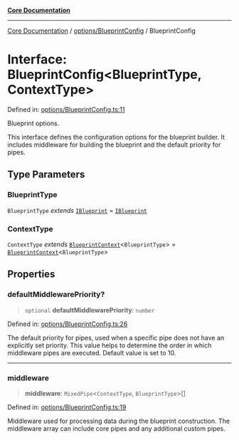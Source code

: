 [**Core Documentation**](../../../README.md)

***

[Core Documentation](../../../README.md) / [options/BlueprintConfig](../README.md) / BlueprintConfig

# Interface: BlueprintConfig\<BlueprintType, ContextType\>

Defined in: [options/BlueprintConfig.ts:11](https://github.com/stonemjs/core/blob/e2fddc9518734748c09a72d4b4064dd1d4c1288c/src/options/BlueprintConfig.ts#L11)

Blueprint options.

This interface defines the configuration options for the blueprint builder.
It includes middleware for building the blueprint and the default priority for pipes.

## Type Parameters

### BlueprintType

`BlueprintType` *extends* [`IBlueprint`](../../../declarations/type-aliases/IBlueprint.md) = [`IBlueprint`](../../../declarations/type-aliases/IBlueprint.md)

### ContextType

`ContextType` *extends* [`BlueprintContext`](../../../declarations/interfaces/BlueprintContext.md)\<`BlueprintType`\> = [`BlueprintContext`](../../../declarations/interfaces/BlueprintContext.md)\<`BlueprintType`\>

## Properties

### defaultMiddlewarePriority?

> `optional` **defaultMiddlewarePriority**: `number`

Defined in: [options/BlueprintConfig.ts:26](https://github.com/stonemjs/core/blob/e2fddc9518734748c09a72d4b4064dd1d4c1288c/src/options/BlueprintConfig.ts#L26)

The default priority for pipes, used when a specific pipe does not have an explicitly set priority.
This value helps to determine the order in which middleware pipes are executed.
Default value is set to 10.

***

### middleware

> **middleware**: `MixedPipe`\<`ContextType`, `BlueprintType`\>[]

Defined in: [options/BlueprintConfig.ts:19](https://github.com/stonemjs/core/blob/e2fddc9518734748c09a72d4b4064dd1d4c1288c/src/options/BlueprintConfig.ts#L19)

Middleware used for processing data during the blueprint construction.
The middleware array can include core pipes and any additional custom pipes.
